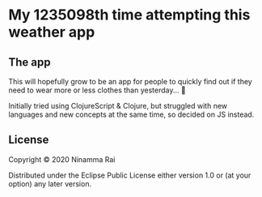 # My 1235098th time attempting this weather app

## The app

This will hopefully grow to be an app for people to quickly find out if they need to wear more or less clothes than yesterday... :grimacing:

Initially tried using ClojureScript & Clojure, but struggled with new languages and new concepts at the same time, so decided on JS instead.

## License

Copyright © 2020 Ninamma Rai

Distributed under the Eclipse Public License either version 1.0 or (at your option) any later version.
